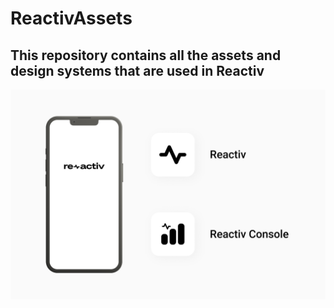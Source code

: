 # ReactivAssets
## This repository contains all the assets and design systems that are used in Reactiv

![preview](preview/thumbnail.png)
